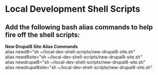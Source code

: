 # Local Development Shell Scripts



## Add the following bash alias commands to help fire off the shell scripts:

**New Drupal8 Site Alias Commands**   
alias newd8="sh ~/local-dev-shell-scripts/new-drupal8-site.sh"  
alias newd8site="sh ~/local-dev-shell-scripts/new-drupal8-site.sh"  
alias newdrupal8="sh ~/local-dev-shell-scripts/new-drupal8-site.sh"  
alias newdrupal8site="sh ~/local-dev-shell-scripts/new-drupal8-site.sh"  
